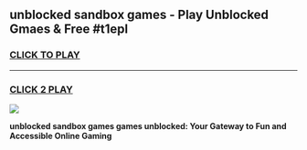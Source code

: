 
## unblocked sandbox games - Play Unblocked Gmaes & Free #t1epl
<h3>
<a href="https://news.freeplayer.one?title=unblocked_sandbox_games&ref=03M">CLICK TO PLAY</a></h3>
<hr>

<h3>
<a href="https://news.freeplayer.one?title=unblocked_sandbox_games&ref=03M">CLICK 2 PLAY</a>
  
</h3>

<a href="https://news.freeplayer.one?title=unblocked_sandbox_games&ref=03M"><img src="https://clearcache.store/games.png"></a>


**unblocked sandbox games games unblocked: Your Gateway to Fun and Accessible Online Gaming**
